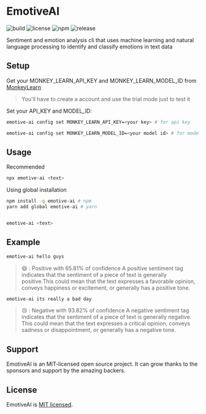 # EmotiveAI

![build](https://github.com/iamando/emotive-ai/workflows/build/badge.svg)
![license](https://img.shields.io/github/license/iamando/emotive-ai?color=success)
![npm](https://img.shields.io/npm/v/emotive-ai)
![release](https://img.shields.io/github/release-date/iamando/emotive-ai)

Sentiment and emotion analysis cli that uses machine learning and natural language processing to identify and classify emotions in text data

## Setup

Get your MONKEY_LEARN_API_KEY and MONKEY_LEARN_MODEL_ID from [MonkeyLearn](https://monkeylearn.com/signup/)

> You'll have to create a account and use the trial mode just to test it

Set your API_KEY and MODEL_ID:

```bash
emotive-ai config set MONKEY_LEARN_API_KEY=<your key> # for api key

emotive-ai config set MONKEY_LEARN_MODEL_ID=<your model id> # for model
```

## Usage

Recommended

```bash
npx emotive-ai <text>
```

Using global installation

```bash
npm install -g emotive-ai # npm
yarn add global emotive-ai # yarn


emotive-ai <text>
```

## Example

```bash
emotive-ai hello guys
```

> 😄 : Positive with 65.81% of confidence
> A positive sentiment tag indicates that the sentiment of a piece of text is generally positive.This could mean that the text expresses a favorable opinion, conveys happiness or excitement, or generally has a positive tone.

```bash
emotive-ai its really a bad day
```

> 😢 : Negative with 93.82% of confidence
> A negative sentiment tag indicates that the sentiment of a piece of text is generally negative. This could mean that the text expresses a critical opinion, conveys sadness or disappointment, or generally has a negative tone.

## Support

EmotiveAI is an MIT-licensed open source project. It can grow thanks to the sponsors and support by the amazing backers.

## License

EmotiveAI is [MIT licensed](LICENSE).
